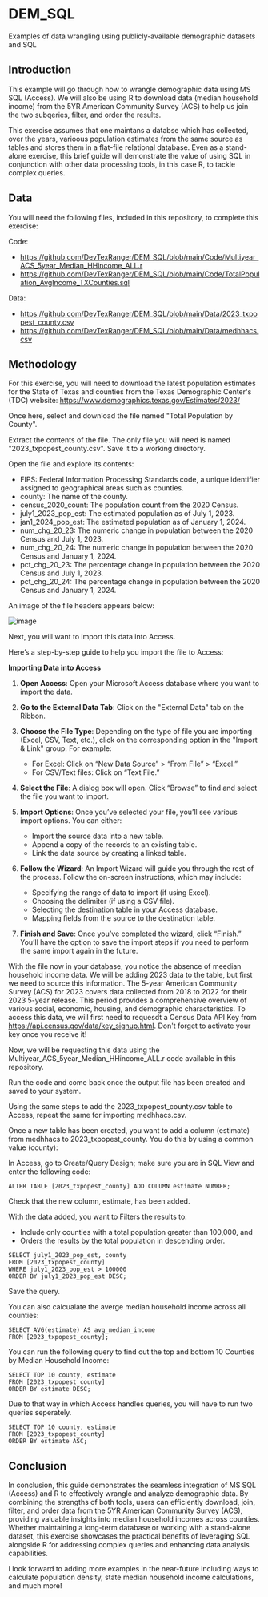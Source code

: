 # DEM_SQL
Examples of data wrangling using publicly-available demographic datasets and SQL

## Introduction 

This example will go through how to wrangle demographic data using MS SQL (Access). We will also be using R to download data (median household income) from the 5YR American Community Survey (ACS) to help us join the two subqeries, filter, and order the results. 

This exercise assumes that one maintans a databse which has collected, over the years, varioous population estimates from the same source as tables and stores them in a flat-file relational database. Even as a stand-alone exercise, this brief guide will demonstrate the value of using SQL in conjunction with other data processing tools, in this case R, to tackle complex queries. 

## Data 

You will need the following files, included in this repository, to complete this exercise:

Code:
- https://github.com/DevTexRanger/DEM_SQL/blob/main/Code/Multiyear_ACS_5year_Median_HHincome_ALL.r
- https://github.com/DevTexRanger/DEM_SQL/blob/main/Code/TotalPopulation_AvgIncome_TXCounties.sql
  
Data:
- https://github.com/DevTexRanger/DEM_SQL/blob/main/Data/2023_txpopest_county.csv
- https://github.com/DevTexRanger/DEM_SQL/blob/main/Data/medhhacs.csv

## Methodology 

For this exercise, you will need to download the latest population estimates for the State of Texas and counties from the Texas Demographic Center's (TDC) website: https://www.demographics.texas.gov/Estimates/2023/

Once here, select and download the file named "Total Population by County". 

Extract the contents of the file. The only file you will need is named "2023_txpopest_county.csv". Save it to a working directory. 

Open the file and explore its contents:

- FIPS: Federal Information Processing Standards code, a unique identifier assigned to geographical areas such as counties.
- county: The name of the county.
- census_2020_count: The population count from the 2020 Census.
- july1_2023_pop_est: The estimated population as of July 1, 2023.
- jan1_2024_pop_est: The estimated population as of January 1, 2024.
- num_chg_20_23: The numeric change in population between the 2020 Census and July 1, 2023.
- num_chg_20_24: The numeric change in population between the 2020 Census and January 1, 2024.
- pct_chg_20_23: The percentage change in population between the 2020 Census and July 1, 2023.
- pct_chg_20_24: The percentage change in population between the 2020 Census and January 1, 2024.

An image of the file headers appears below:


![image](https://github.com/user-attachments/assets/6637c53f-f425-4ccf-987d-1caee649526b)


Next, you will want to import this data into Access.

Here’s a step-by-step guide to help you import the file to Access: 

**Importing Data into Access**

1. **Open Access**:
   Open your Microsoft Access database where you want to import the data.

2. **Go to the External Data Tab**:
   Click on the "External Data" tab on the Ribbon.

3. **Choose the File Type**:
   Depending on the type of file you are importing (Excel, CSV, Text, etc.), click on the corresponding option in the "Import & Link" group. For example:
   - For Excel: Click on “New Data Source” > “From File” > “Excel.”
   - For CSV/Text files: Click on “Text File.”

4. **Select the File**:
   A dialog box will open. Click “Browse” to find and select the file you want to import.

5. **Import Options**:
   Once you’ve selected your file, you’ll see various import options. You can either:
   - Import the source data into a new table.
   - Append a copy of the records to an existing table.
   - Link the data source by creating a linked table.

6. **Follow the Wizard**:
   An Import Wizard will guide you through the rest of the process. Follow the on-screen instructions, which may include:
   - Specifying the range of data to import (if using Excel).
   - Choosing the delimiter (if using a CSV file).
   - Selecting the destination table in your Access database.
   - Mapping fields from the source to the destination table.

7. **Finish and Save**:
   Once you’ve completed the wizard, click “Finish.” You’ll have the option to save the import steps if you need to perform the same import again in the future.

With the file now in your database, you notice the absence of meedian household income data. We will be adding 2023 data to the table, but first we need to source this information. 
The 5-year American Community Survey (ACS) for 2023 covers data collected from 2018 to 2022 for their 2023 5-year release. This period provides a comprehensive overview of various social, economic, housing, and demographic characteristics.
To access this data, we will first need to requesdt a Census Data API Key from https://api.census.gov/data/key_signup.html. Don't forget to activate your key once you receive it!

Now, we will be requesting this data using the Multiyear_ACS_5year_Median_HHincome_ALL.r code available in this repository. 

Run the code and come back once the output file has been created and saved to your system. 

Using the same steps to add the 2023_txpopest_county.csv table to Access, repeat the same for importing medhhacs.csv. 

Once a new table has been created, you want to add a column (estimate) from medhhacs to 2023_txpopest_county. You do this by using a common value (county):

In Access, go to Create/Query Design; make sure you are in SQL View and enter the following code:

```
ALTER TABLE [2023_txpopest_county] ADD COLUMN estimate NUMBER; 
```
Check that the new column, estimate, has been added. 

With the data added, you want to Filters the results to:

- Include only counties with a total population greater than 100,000, and
- Orders the results by the total population in descending order.


```
SELECT july1_2023_pop_est, county
FROM [2023_txpopest_county]
WHERE july1_2023_pop_est > 100000
ORDER BY july1_2023_pop_est DESC;
```

Save the query. 

You can also calcualate the averge median household income across all counties:

```
SELECT AVG(estimate) AS avg_median_income
FROM [2023_txpopest_county];
```
You can run the following query to find out the top and bottom 10 Counties by Median Household Income:

```
SELECT TOP 10 county, estimate
FROM [2023_txpopest_county]
ORDER BY estimate DESC;
```
Due to that way in which Access handles queries, you will have to run two queries seperately.

```
SELECT TOP 10 county, estimate
FROM [2023_txpopest_county]
ORDER BY estimate ASC;
```

## Conclusion

In conclusion, this guide demonstrates the seamless integration of MS SQL (Access) and R to effectively wrangle and analyze demographic data. By combining the strengths of both tools, users can efficiently download, join, filter, and order data from the 5YR American Community Survey (ACS), providing valuable insights into median household incomes across counties. Whether maintaining a long-term database or working with a stand-alone dataset, this exercise showcases the practical benefits of leveraging SQL alongside R for addressing complex queries and enhancing data analysis capabilities.

I look forward to adding more examples in the near-future including ways to calculate population density, state median household income calculations, and much more!
